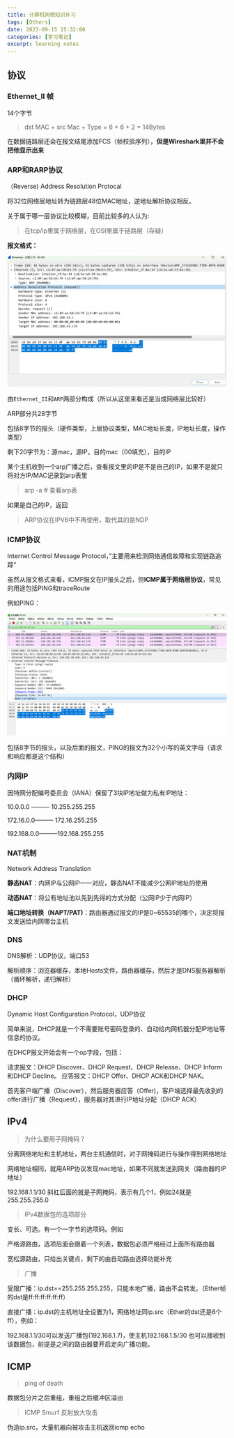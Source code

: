 ```yaml
---
title: 计算机网络知识补习
tags: [Others]
date: 2023-09-15 15:32:00
categories: [学习笔记]
excerpt: learning notes
---
```


## 协议

### Ethernet_II 帧

14个字节

> dst MAC + src Mac + Type    =    6 + 6 + 2   =  14Bytes

在数据链路层还会在报文结尾添加FCS（帧校验序列），**但是Wireshark里并不会把他显示出来**

### ARP和RARP协议

（Reverse) Address Resolution Protocal 

将32位网络层地址转为链路层48位MAC地址，逆地址解析协议相反。

关于属于哪一层协议比较模糊，目前比较多的人认为:

> 在tcp/ip里属于网络层，在OSI里属于链路层（存疑）

**报文格式：**

![](/img/学习笔记/计算机网络/arp.jpg)

由`Ethernet_II`和`ARP`两部分构成（所以从这里来看还是当成网络层比较好）

ARP部分共28字节

包括8字节的报头（硬件类型，上层协议类型，MAC地址长度，IP地址长度，操作类型）

剩下20字节为：源mac，源IP，目的mac（00填充），目的IP




某个主机收到一个arp广播之后，查看报文里的IP是不是自己的IP，如果不是就只将对方IP/MAC记录到arp表里

> arp -a # 查看arp表

如果是自己的IP，返回




>ARP协议在IPV6中不再使用，取代其的是NDP



### ICMP协议

Internet Control Message Protocol，”主要用来检测网络通信故障和实现链路追踪“

虽然从报文格式来看，ICMP报文在IP报头之后，但**ICMP属于网络层协议**，常见的用途包括PING和traceRoute

例如PING：

![](/img/学习笔记/计算机网络/ICMP.jpg)

 包括8字节的报头，以及后面的报文，PING的报文为32个小写的英文字母（请求和响应都是这个结构）



### 内网IP

因特网分配编号委员会（IANA）保留了3块IP地址做为私有IP地址：

10.0.0.0 ——— 10.255.255.255

172.16.0.0——— 172.16.255.255

192.168.0.0———192.168.255.255

### NAT机制

Network Address Translation

**静态NAT**：内网IP与公网IP一一对应，静态NAT不能减少公网IP地址的使用

**动态NAT**：将公有地址池以先到先得的方式分配（公网IP少于内网IP）

**端口地址转换（NAPT/PAT)**：路由器通过报文的IP是0~65535的哪个，决定将报文发送给内网哪台主机



### DNS

DNS解析：UDP协议，端口53

解析顺序：浏览器缓存，本地Hosts文件，路由器缓存，然后才是DNS服务器解析（循环解析，递归解析）



### DHCP

Dynamic Host Configuration Protocol，UDP协议

简单来说，DHCP就是一个不需要账号密码登录的、自动给内网机器分配IP地址等信息的协议。

在DHCP报文开始会有一个op字段，包括：

请求报文：DHCP Discover、DHCP Request、DHCP Release、DHCP Inform和DHCP Decline。
应答报文：DHCP Offer、DHCP ACK和DHCP NAK。

首先客户端广播（Discover），然后服务器应答（Offer)，客户端选择最先收到的offer进行广播（Request），服务器对其进行IP地址分配（DHCP ACK）



## IPv4

> 为什么要用子网掩码？

分离网络地址和主机地址，两台主机通信时，对子网掩码进行与操作得到网络地址

网络地址相同，就用ARP协议发现mac地址，如果不同就发送到网关（路由器的IP地址）

192.168.1.1/30 斜杠后面的就是子网掩码，表示有几个1，例如24就是255.255.255.0

> IPv4数据包的选项部分

变长、可选。有一个一字节的选项码。例如

严格源路由，选项后面会跟着一个列表，数据包必须严格经过上面所有路由器

宽松源路由，只给出关键点，剩下的由自动路由选择功能补充

> 广播

受限广播：ip.dst==255.255.255.255，只能本地广播，路由不会转发。（Ether帧的dst是ff:ff:ff:ff:ff:ff）

直接广播：ip.dst的主机地址全设置为1，网络地址同ip.src（Ether的dst还是6个ff），例如：

192.168.1.1/30可以发送广播包(192.168.1.7)，使主机192.168.1.5/30 也可以接收到该数据包，前提是之间的路由器要开启定向广播功能。



## ICMP

> ping of death

数据包分片之后重组，重组之后缓冲区溢出

> ICMP Smurf 反射放大攻击

伪造ip.src，大量机器向被攻击主机返回icmp echo

